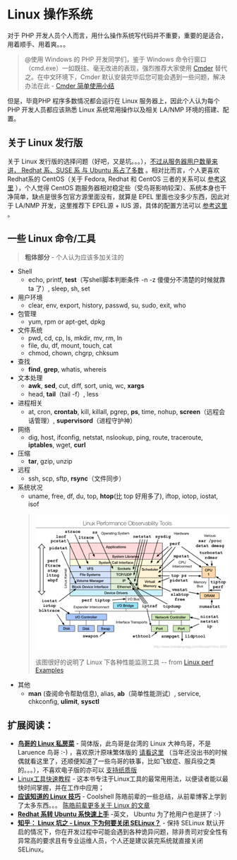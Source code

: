 # Linux 操作系统

对于 PHP 开发人员个人而言，用什么操作系统写代码并不重要，重要的是适合，用着顺手、用着爽。。。

> @使用 Windows 的 PHP 开发同学们，鉴于 Windows 命令行窗口（cmd.exe）一如既往、毫无改进的表现，强烈推荐大家使用 [Cmder](http://bliker.github.io/cmder/) 替代之。在中文环境下，Cmder 默认安装完毕后您可能会遇到一些问题，解决办法在此 - [Cmder 简单使用小结](https://github.com/Just1n/Posts/blob/master/Cmder%E7%AE%80%E5%8D%95%E4%BD%BF%E7%94%A8%E5%B0%8F%E7%BB%93.md)

但是，毕竟PHP 程序多数情况都会运行在 Linux 服务器上，因此个人认为每个 PHP 开发人员都应该熟悉 Linux 系统常用操作以及相关 LA/NMP 环境的搭建、配置。

## 关于 Linux 发行版

关于 Linux 发行版的选择问题（好吧，又是坑。。。），[不过从服务器用户数量来讲， Redhat 系、SUSE 系 与 Ubuntu 系占了多数][linux_market_share] 。相对比而言，个人更喜欢 Redhat系的 CentOS（关于 Fedora, Redhat 和 CentOS 三者的关系可以 [参考这里][diff_between_fedora_redhat_centos] ），个人觉得 CentOS 跑服务器相对稳定些（受鸟哥影响较深）、系统本身也干净简单，缺点是很多包官方源里面没有，就算是 EPEL 里面也没多少东西，因此对于 LA/NMP 开发，这里推荐下 EPEL源 + IUS 源，具体的配置方法可以 [参考这里][ius_client_configuration] 。

[linux_market_share]: http://searchdatacenter.techtarget.com/feature/Compare-popular-Linux-distributions-for-servers "TechTarget: Compare popular Linux distributions for server (May 2014)"
[diff_between_fedora_redhat_centos]: https://danielmiessler.com/study/fedora_redhat_centos/ "The Difference Between Fedora, Redhat, and CentOS"
[ius_client_configuration]: https://iuscommunity.org/pages/IUSClientUsageGuide.html#configuration "CentOS: IUS Client Configuration Guide"


## 一些 Linux 命令/工具
> **粗体部分** - 个人认为应该多加关注的

* Shell
    * echo, printf, **test**（写shell脚本判断条件 -n -z 傻傻分不清楚的时候就靠 ta 了）, sleep, sh, set
* 用户环境
    * clear, env, export, history, passwd, su, sudo, exit, who
* 包管理
    * yum, rpm or apt-get, dpkg
* 文件系统
    * pwd, cd, cp, ls, mkdir, mv, rm, ln
    * file, du, df, mount, touch, cat
    * chmod, chown, chgrp, chksum
* 查找
    * **find**, **grep**, whatis, whereis
* 文本处理
    * **awk**, **sed**, cut, diff, sort, uniq, wc, **xargs**
    * head, **tail**（tail -f）, less
* 进程相关
    * at, cron, **crontab**, kill, killall, pgrep, **ps**, time, nohup, **screen**（远程会话管理）, **supervisord**（进程守护神）
* 网络
    * dig, host, ifconfig, netstat, nslookup, ping, route, traceroute, **iptables**, wget, **curl**
* 压缩
    * **tar**, gzip, unzip
* 远程
    * ssh, scp, sftp, **rsync**（文件同步）
* 系统状况
    * uname, free, df, du, top, **htop**(比 top 好用多了), iftop, iotop, iostat, isof
    > ![**Linux Perf Observability Tools Map**](../assets/linux_observability_tools.png)  
    > 
    > 该图很好的说明了 Linux 下各种性能监测工具 -- from [Linux perf Examples](http://www.brendangregg.com/perf.html)
* 其他
    * **man** (查阅命令帮助信息), alias, **ab**（简单性能测试）, service, chkconfig, **ulimit**, **sysctl**

## 扩展阅读：

* [**鸟哥的 Linux 私房菜**](http://vbird.dic.ksu.edu.tw/) - 简体版，此鸟哥是台湾的 Linux 大神鸟哥，不是 Laruence 鸟哥 :-) ，喜欢原汁原味繁体版的 [请看这里](http://linux.vbird.org/) （当年还没出书的时候偶就看这里了，还顺便知道了一些鸟哥的轶事，比如飞蚊症、服兵役之类的。。。），不喜欢电子版的亦可以 [支持纸质版](http://book.douban.com/subject/4889838/)
* [Linux工具快速教程](http://linuxtools-rst.readthedocs.org/zh_CN/latest/) - 这本书专注于Linux工具的最常用用法，以便读者能以最快时间掌握，并在工作中应用；
* [**应该知道的 Linux 技巧**](http://coolshell.cn/articles/8883.html) - Coolshell 陈皓前辈的一些总结，从前辈博客上学到了太多东西。。。 [陈皓前辈更多关于 Linux 的文章](http://coolshell.cn/tag/linux)
* [**Redhat 系转 Ubuntu 系快速上手**](https://help.ubuntu.com/community/SwitchingToUbuntu/FromLinux/RedHatEnterpriseLinuxAndFedora) -英文， Ubuntu 为了抢用户也是拼了 :-)
* [**知乎： Linux 坑之 - Linux 下为何要关闭 SELinux？**](http://www.zhihu.com/question/20559538) - 保持 SELinux 默认开启的情况下，你在开发过程中可能会遇到各种诡异问题，除非贵司对安全性有异常高的要求且有专业运维人员，个人还是建议装完系统就直接关闭 SELinux。
